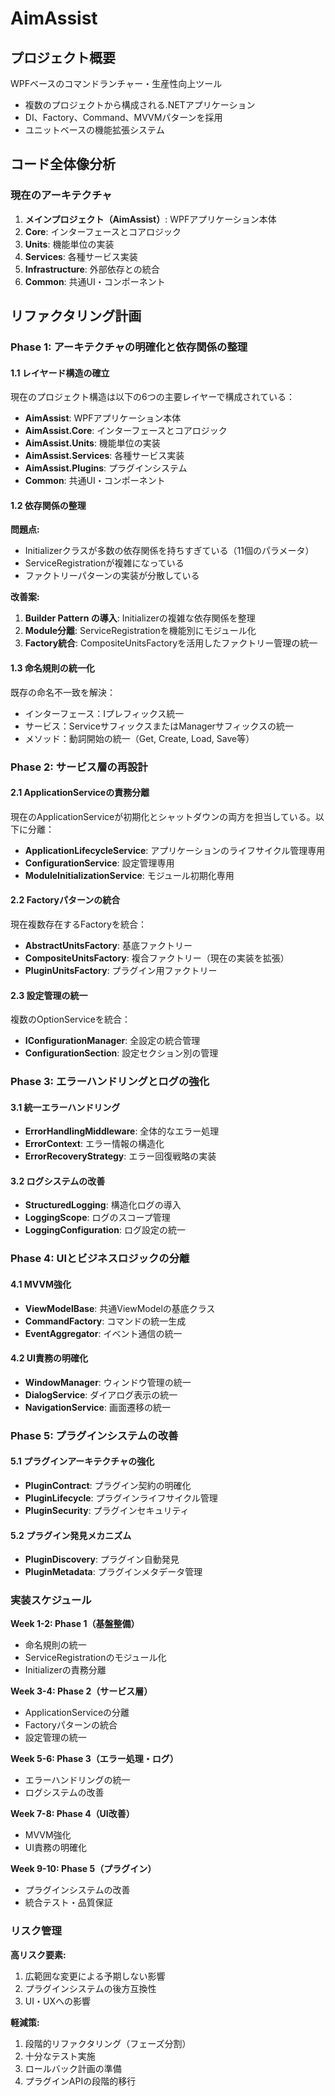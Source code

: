 ﻿# AimAssist

## プロジェクト概要
WPFベースのコマンドランチャー・生産性向上ツール
- 複数のプロジェクトから構成される.NETアプリケーション
- DI、Factory、Command、MVVMパターンを採用
- ユニットベースの機能拡張システム

## コード全体像分析
### 現在のアーキテクチャ
1. **メインプロジェクト（AimAssist）**: WPFアプリケーション本体
2. **Core**: インターフェースとコアロジック  
3. **Units**: 機能単位の実装
4. **Services**: 各種サービス実装
5. **Infrastructure**: 外部依存との統合
6. **Common**: 共通UI・コンポーネント

## リファクタリング計画

### Phase 1: アーキテクチャの明確化と依存関係の整理

#### 1.1 レイヤード構造の確立
現在のプロジェクト構造は以下の6つの主要レイヤーで構成されている：
- **AimAssist**: WPFアプリケーション本体
- **AimAssist.Core**: インターフェースとコアロジック
- **AimAssist.Units**: 機能単位の実装
- **AimAssist.Services**: 各種サービス実装
- **AimAssist.Plugins**: プラグインシステム
- **Common**: 共通UI・コンポーネント

#### 1.2 依存関係の整理
**問題点:**
- Initializerクラスが多数の依存関係を持ちすぎている（11個のパラメータ）
- ServiceRegistrationが複雑になっている
- ファクトリーパターンの実装が分散している

**改善案:**
1. **Builder Pattern の導入**: Initializerの複雑な依存関係を整理
2. **Module分離**: ServiceRegistrationを機能別にモジュール化
3. **Factory統合**: CompositeUnitsFactoryを活用したファクトリー管理の統一

#### 1.3 命名規則の統一化
既存の命名不一致を解決：
- インターフェース：Iプレフィックス統一
- サービス：ServiceサフィックスまたはManagerサフィックスの統一
- メソッド：動詞開始の統一（Get, Create, Load, Save等）

### Phase 2: サービス層の再設計

#### 2.1 ApplicationServiceの責務分離
現在のApplicationServiceが初期化とシャットダウンの両方を担当している。以下に分離：
- **ApplicationLifecycleService**: アプリケーションのライフサイクル管理専用
- **ConfigurationService**: 設定管理専用
- **ModuleInitializationService**: モジュール初期化専用

#### 2.2 Factoryパターンの統合
現在複数存在するFactoryを統合：
- **AbstractUnitsFactory**: 基底ファクトリー
- **CompositeUnitsFactory**: 複合ファクトリー（現在の実装を拡張）
- **PluginUnitsFactory**: プラグイン用ファクトリー

#### 2.3 設定管理の統一
複数のOptionServiceを統合：
- **IConfigurationManager**: 全設定の統合管理
- **ConfigurationSection**: 設定セクション別の管理

### Phase 3: エラーハンドリングとログの強化

#### 3.1 統一エラーハンドリング
- **ErrorHandlingMiddleware**: 全体的なエラー処理
- **ErrorContext**: エラー情報の構造化
- **ErrorRecoveryStrategy**: エラー回復戦略の実装

#### 3.2 ログシステムの改善
- **StructuredLogging**: 構造化ログの導入
- **LoggingScope**: ログのスコープ管理
- **LoggingConfiguration**: ログ設定の統一

### Phase 4: UIとビジネスロジックの分離

#### 4.1 MVVM強化
- **ViewModelBase**: 共通ViewModelの基底クラス
- **CommandFactory**: コマンドの統一生成
- **EventAggregator**: イベント通信の統一

#### 4.2 UI責務の明確化
- **WindowManager**: ウィンドウ管理の統一
- **DialogService**: ダイアログ表示の統一
- **NavigationService**: 画面遷移の統一

### Phase 5: プラグインシステムの改善

#### 5.1 プラグインアーキテクチャの強化
- **PluginContract**: プラグイン契約の明確化
- **PluginLifecycle**: プラグインライフサイクル管理
- **PluginSecurity**: プラグインセキュリティ

#### 5.2 プラグイン発見メカニズム
- **PluginDiscovery**: プラグイン自動発見
- **PluginMetadata**: プラグインメタデータ管理

### 実装スケジュール

**Week 1-2: Phase 1（基盤整備）**
- 命名規則の統一
- ServiceRegistrationのモジュール化
- Initializerの責務分離

**Week 3-4: Phase 2（サービス層）**
- ApplicationServiceの分離
- Factoryパターンの統合
- 設定管理の統一

**Week 5-6: Phase 3（エラー処理・ログ）**
- エラーハンドリングの統一
- ログシステムの改善

**Week 7-8: Phase 4（UI改善）**
- MVVM強化
- UI責務の明確化

**Week 9-10: Phase 5（プラグイン）**
- プラグインシステムの改善
- 統合テスト・品質保証

### リスク管理

**高リスク要素:**
1. 広範囲な変更による予期しない影響
2. プラグインシステムの後方互換性
3. UI・UXへの影響

**軽減策:**
1. 段階的リファクタリング（フェーズ分割）
2. 十分なテスト実施
3. ロールバック計画の準備
4. プラグインAPIの段階的移行
